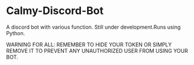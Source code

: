 # Calmy-Discord-Bot
A discord bot with various function. Still under development.Runs using Python.

WARNING FOR ALL: REMEMBER TO HIDE YOUR TOKEN OR SIMPLY REMOVE IT TO PREVENT ANY UNAUTHORIZED USER FROM USING YOUR BOT.
